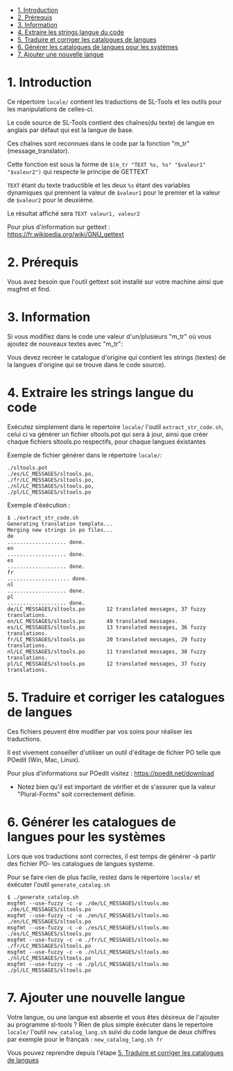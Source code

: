 - [1. Introduction](#1-introduction)
- [2. Prérequis](#2-prérequis)
- [3. Information](#3-information)
- [4. Extraire les strings langue du code](#4-extraire-les-strings-langue-du-code)
- [5. Traduire et corriger les catalogues de langues](#5-traduire-et-corriger-les-catalogues-de-langues)
- [6. Générer les catalogues de langues pour les systèmes](#6-générer-les-catalogues-de-langues-pour-les-systèmes)
- [7. Ajouter une nouvelle langue](#7-ajouter-une-nouvelle-langue)
# 1. Introduction
Ce répertoire ```locale/``` contient les traductions de SL-Tools et les outils pour les manipulations de celles-ci.

Le code source de SL-Tools contient des chaînes(du texte) de langue en anglais par défaut qui est la langue de base.

Ces chaînes sont reconnues dans le code par la fonction "m_tr" (message_translator).

Cette fonction est sous la forme de ```$(m_tr "TEXT %s, %s" "$valeur1" "$valeur2")``` qui respecte le principe de GETTEXT

```TEXT``` étant du texte traductible et les deux ```%s``` étant des variables dynamiques qui prennent la valeur de ```$valeur1``` pour le premier et la valeur de ```$valeur2``` pour le deuxième.

Le résultat affiché sera ```TEXT valeur1, valeur2``` 

Pour plus d'information sur gettext : https://fr.wikipedia.org/wiki/GNU_gettext

# 2. Prérequis
Vous avez besoin que l'outil gettext soit installé sur votre machine ainsi que msgfmt et find.

# 3. Information
Si vous modifiez dans le code une valeur d'un/plusieurs "m_tr" où vous ajoutez de nouveaux textes avec "m_tr":

 Vous devez recréer le catalogue d'origine qui contient les strings (textes) de la langues d'origine qui se trouve dans le code source).

# 4. Extraire les strings langue du code
Exécutez simplement dans le repertoire ```locale/``` l'outil ```extract_str_code.sh```, celui ci va générer un fichier sltools.pot qui sera à jour, ainsi que créer chaque fichiers sltools.po respectifs, pour chaque langues éxistantes

Exemple de fichier générer dans le répertoire ```locale/```:
```
./sltools.pot
./es/LC_MESSAGES/sltools.po,
./fr/LC_MESSAGES/sltools.po,
./nl/LC_MESSAGES/sltools.po,
./pl/LC_MESSAGES/sltools.po 
```

Exemple d'éxécution :
```
$ ./extract_str_code.sh 
Generating translation template...
Merging new strings in po files...
de
................... done.
en
................... done.
es
................... done.
fr
.................... done.
nl
................... done.
pl
................... done.
de/LC_MESSAGES/sltools.po       12 translated messages, 37 fuzzy translations.
en/LC_MESSAGES/sltools.po       49 translated messages.
es/LC_MESSAGES/sltools.po       13 translated messages, 36 fuzzy translations.
fr/LC_MESSAGES/sltools.po       20 translated messages, 29 fuzzy translations.
nl/LC_MESSAGES/sltools.po       11 translated messages, 38 fuzzy translations.
pl/LC_MESSAGES/sltools.po       12 translated messages, 37 fuzzy translations.
```

# 5. Traduire et corriger les catalogues de langues
Ces fichiers peuvent être modifier par vos soins pour réaliser les traductions.

Il est vivement conseiller d'utiliser un outil d'éditage de fichier PO telle que POedit (Win, Mac, Linux).

Pour plus d'informations sur POedit visitez : https://poedit.net/download

- Notez bien qu'il est important de vérifier et de s'assurer que la valeur "Plural-Forms" soit correctement définie.

# 6. Générer les catalogues de langues pour les systèmes
Lors que vos traductions sont correctes, il est temps de générer -à partir des fichier PO- les catalogues de langues systeme.

Pour se faire rien de plus facile, restez dans le répertoire ```locale/``` et éxécuter l'outil ```generate_catalog.sh```

```
$ ./generate_catalog.sh 
msgfmt --use-fuzzy -c -o ./de/LC_MESSAGES/sltools.mo ./de/LC_MESSAGES/sltools.po 
msgfmt --use-fuzzy -c -o ./en/LC_MESSAGES/sltools.mo ./en/LC_MESSAGES/sltools.po 
msgfmt --use-fuzzy -c -o ./es/LC_MESSAGES/sltools.mo ./es/LC_MESSAGES/sltools.po 
msgfmt --use-fuzzy -c -o ./fr/LC_MESSAGES/sltools.mo ./fr/LC_MESSAGES/sltools.po 
msgfmt --use-fuzzy -c -o ./nl/LC_MESSAGES/sltools.mo ./nl/LC_MESSAGES/sltools.po 
msgfmt --use-fuzzy -c -o ./pl/LC_MESSAGES/sltools.mo ./pl/LC_MESSAGES/sltools.po 
```

# 7. Ajouter une nouvelle langue

Votre langue, ou une langue est absente et vous êtes désireux de l'ajouter au programme sl-tools ?
Rien de plus simple éxécuter dans le repertoire ```locale/``` l'outil ```new_catalog_lang.sh``` suivi du code langue de deux chiffres par exemple pour le français : 
```new_catalog_lang.sh fr```

Vous pouvez reprendre depuis l'étape [5. Traduire et corriger les catalogues de langues](#5-traduire-et-corriger-les-catalogues-de-langues)

